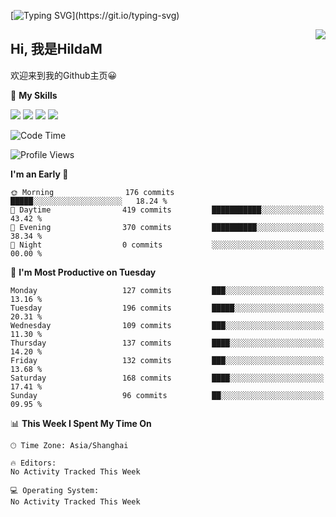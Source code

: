 [![Typing SVG](https://readme-typing-svg.herokuapp.com?size=50&duration=5000&color=8C43EA&vCenter=true&width=2000&height=70&lines=开拓视野,+冲破艰险,+洞悉所有,+贴近生活,+寻找真爱,+感受彼此;这就是人生的目的.)](https://git.io/typing-svg)

<a href="#">
  <img align="right" src="https://github-readme-stats.vercel.app/api?username=HildaM&count_private=true&show_icons=true&bg_color=15,f2f7fd,E0EAFC" />
</a>

## Hi, 我是HildaM

欢迎来到我的Github主页😀

🌟 **My Skills**  

![](https://img.shields.io/badge/-Python-3776AB?style=flat-square&logo=Python&logoColor=fff)
![](https://img.shields.io/badge/-Java-F7DF1E?style=flat-square&logo=Java&logoColor=fff)
![](https://img.shields.io/badge/-Linux-000000?style=flat-square&logo=Linux&logoColor=fff)
![](https://img.shields.io/badge/-Golang-000000?style=flat-square&logo=Golang&logoColor=fff)




<!--START_SECTION:waka-->
![Code Time](http://img.shields.io/badge/Code%20Time-199%20hrs%2057%20mins-blue)

![Profile Views](http://img.shields.io/badge/Profile%20Views-0-blue)

**I'm an Early 🐤** 

```text
🌞 Morning                176 commits         █████░░░░░░░░░░░░░░░░░░░░   18.24 % 
🌆 Daytime                419 commits         ███████████░░░░░░░░░░░░░░   43.42 % 
🌃 Evening                370 commits         ██████████░░░░░░░░░░░░░░░   38.34 % 
🌙 Night                  0 commits           ░░░░░░░░░░░░░░░░░░░░░░░░░   00.00 % 
```
📅 **I'm Most Productive on Tuesday** 

```text
Monday                   127 commits         ███░░░░░░░░░░░░░░░░░░░░░░   13.16 % 
Tuesday                  196 commits         █████░░░░░░░░░░░░░░░░░░░░   20.31 % 
Wednesday                109 commits         ███░░░░░░░░░░░░░░░░░░░░░░   11.30 % 
Thursday                 137 commits         ████░░░░░░░░░░░░░░░░░░░░░   14.20 % 
Friday                   132 commits         ███░░░░░░░░░░░░░░░░░░░░░░   13.68 % 
Saturday                 168 commits         ████░░░░░░░░░░░░░░░░░░░░░   17.41 % 
Sunday                   96 commits          ██░░░░░░░░░░░░░░░░░░░░░░░   09.95 % 
```


📊 **This Week I Spent My Time On** 

```text
🕑︎ Time Zone: Asia/Shanghai

🔥 Editors: 
No Activity Tracked This Week

💻 Operating System: 
No Activity Tracked This Week
```


<!--END_SECTION:waka-->
